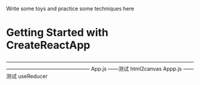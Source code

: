 Write some toys and practice some techniques here 
# Getting Started with CreateReactApp
————————————————————————————————————————————————————
App.js ——测试 html2canvas 
Appp.js ——测试 useReducer